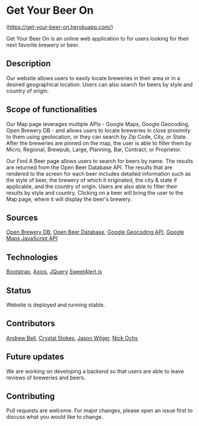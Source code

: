 # Get Your Beer On

(https://get-your-beer-on.herokuapp.com/)

Get Your Beer On is an online web application to for users looking for their next favorite brewery or beer.

## Description

Our website allows users to easily locate breweries in their area or in a desired geographical location. Users can also search for beers by style and country of origin.

## Scope of functionalities

Our Map page leverages multiple APIs - Google Maps, Google Geocoding, Open Brewery DB - and allows users to locate breweries in close proximity to them using geolocation, or they can search by Zip Code, City, or State. After the breweries are pinned on the map, the user is able to filter them by Micro, Regional, Brewpub, Large, Planning, Bar, Contract, or Proprietor.

Our Find A Beer page allows users to search for beers by name. The results are returned from the Open Beer Database API. The results that are rendered to the screen for each beer includes detailed information such as the style of beer, the brewery of which it originated, the city & state if applicable, and the country of origin. Users are also able to filter their results by style and country. Clicking on a beer will bring the user to the Map page, where it will display the beer's brewery.

## Sources

[Open Brewery DB](https://www.openbrewerydb.org/), [Open Beer Database](https://data.opendatasoft.com/explore/dataset/open-beer-database%40public-us/api/), [Google Geocoding API](https://developers.google.com/maps/documentation/geocoding/overview), [Google Maps JavaScript API](https://developers.google.com/maps/documentation/javascript/overview)

## Technologies

[Bootstrap](https://getbootstrap.com/), [Axios](https://github.com/axios/axios), [JQuery](https://jquery.com/) [SweetAlert.js](https://sweetalert.js.org/)

## Status

Website is deployed and running stable.

## Contributors

[Andrew Bell](https://github.com/fiixed),
[Crystal Stokes](https://github.com/CStokes81),
[Jason Wilger](https://github.com/JasonWilger),
[Nick Ochs](https://github.com/n-ochs)

## Future updates

We are working on developing a backend so that users are able to leave reviews of breweries and beers.

## Contributing

Pull requests are welcome. For major changes, please open an issue first to discuss what you would like to change.